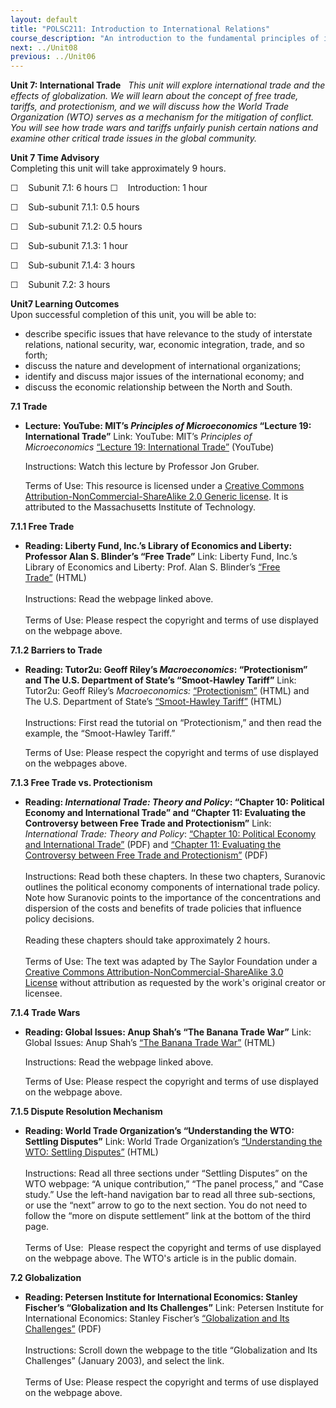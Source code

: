 ```yaml
---
layout: default
title: "POLSC211: Introduction to International Relations"
course_description: "An introduction to the fundamental principles of international relations within the political science framework, exploring issues related to the politics and ethics of global welfare, war, world poverty, disease, trade policy, environmental concerns, human rights, and terrorism."
next: ../Unit08
previous: ../Unit06
---
```

**Unit 7: International Trade** <span id="7"></span> 
*This unit will explore international trade and the effects of
globalization. We will learn about the concept of free trade, tariffs,
and protectionism, and we will discuss how the World Trade Organization
(WTO) serves as a mechanism for the mitigation of conflict. You will see
how trade wars and tariffs unfairly punish certain nations and examine
other critical trade issues in the global community.*

**Unit 7 Time Advisory**  
Completing this unit will take approximately 9 hours.  
  
 ☐    Subunit 7.1: 6 hours
☐    Introduction: 1 hour  
  
 ☐    Sub-subunit 7.1.1: 0.5 hours  
  
 ☐    Sub-subunit 7.1.2: 0.5 hours  
  
 ☐    Sub-subunit 7.1.3: 1 hour  
  
 ☐    Sub-subunit 7.1.4: 3 hours

☐    Subunit 7.2: 3 hours

**Unit7 Learning Outcomes**  
Upon successful completion of this unit, you will be able to:
-   describe specific issues that have relevance to the study of
    interstate relations, national security, war, economic integration,
    trade, and so forth;
-   <span dir="LTR">discuss the nature and development of international
    organizations;</span>
-   identify and discuss major issues of the international economy; and
-   discuss the economic relationship between the North and South.

**7.1 Trade** <span id="7.1"></span> 
-   **Lecture: YouTube: MIT’s *Principles of Microeconomics* “Lecture
    19: International Trade”**
    Link: YouTube: MIT’s *Principles of Microeconomics* [“Lecture 19:
    International
    Trade”](http://www.youtube.com/watch?v=oju-1Ogh1ks) (YouTube)  
      
     Instructions: Watch this lecture by Professor Jon Gruber.  
      
     Terms of Use: This resource is licensed under a [Creative Commons
    Attribution-NonCommercial-ShareAlike 2.0 Generic
    license](http://creativecommons.org/licenses/by-nc-sa/2.0/). It is
    attributed to the Massachusetts Institute of Technology. 

**7.1.1 Free Trade** <span id="7.1.1"></span> 
-   **Reading: Liberty Fund, Inc.’s Library of Economics and Liberty:
    Professor Alan S. Blinder’s “Free Trade”**
    Link: Liberty Fund, Inc.’s Library of Economics and Liberty: Prof.
    Alan S. Blinder’s [“Free
    Trade”](http://www.econlib.org/library/Enc/FreeTrade.html) (HTML)  
        
     Instructions: Read the webpage linked above.  
        
     Terms of Use: Please respect the copyright and terms of use
    displayed on the webpage above.

**7.1.2 Barriers to Trade** <span id="7.1.2"></span> 
-   **Reading: Tutor2u: Geoff Riley’s *Macroeconomics*: “Protectionism”
    and The U.S. Department of State’s “Smoot-Hawley Tariff”**
    Link: Tutor2u: Geoff Riley’s *Macroeconomics:*
    [“Protectionism”](http://tutor2u.net/economics/revision-notes/a2-macro-protectionism.html) (HTML)
    and The U.S. Department of State’s [“Smoot-Hawley
    Tariff”](http://future.state.gov/when/timeline/1921_timeline/smoot_tariff.html) (HTML)  
        
     Instructions: First read the tutorial on “Protectionism,” and then
    read the example, the “Smoot-Hawley Tariff.”  
      
     Terms of Use: Please respect the copyright and terms of use
    displayed on the webpages above.

**7.1.3 Free Trade vs. Protectionism** <span id="7.1.3"></span> 
-   **Reading: *International Trade: Theory and Policy*: “Chapter 10:
    Political Economy and International Trade” and “Chapter 11:
    Evaluating the Controversy between Free Trade and Protectionism”**
    Link: *International Trade: Theory and Policy*: [“Chapter 10:
    Political Economy and International
    Trade”](https://resources.saylor.org/archived/textbooks/International%20Trade%20-%20Theory%20and%20Policy.pdf) (PDF)
    and [“Chapter 11: Evaluating the Controversy between Free Trade and
    Protectionism”](https://resources.saylor.org/archived/textbooks/International%20Trade%20-%20Theory%20and%20Policy.pdf) (PDF)  
        
     Instructions: Read both these chapters. In these two chapters,
    Suranovic outlines the political economy components of international
    trade policy. Note how Suranovic points to the importance of the
    concentrations and dispersion of the costs and benefits of trade
    policies that influence policy decisions.  
        
     Reading these chapters should take approximately 2 hours.  
        
     Terms of Use: The text was adapted by The Saylor Foundation under a
    [Creative Commons Attribution-NonCommercial-ShareAlike 3.0
    License](http://creativecommons.org/licenses/by-nc-sa/3.0/) without
    attribution as requested by the work's original creator or licensee.

**7.1.4 Trade Wars** <span id="7.1.4"></span> 
-   **Reading: Global Issues: Anup Shah’s “The Banana Trade War”**
    Link: Global Issues: Anup Shah’s [“The Banana Trade
    War”](http://www.globalissues.org/article/63/the-banana-trade-war) (HTML)  
      
     Instructions: Read the webpage linked above.  
      
     Terms of Use: Please respect the copyright and terms of use
    displayed on the webpage above.

**7.1.5 Dispute Resolution Mechanism** <span id="7.1.5"></span> 
-   **Reading: World Trade Organization’s “Understanding the WTO:
    Settling Disputes”**
    Link: World Trade Organization’s [“Understanding the WTO: Settling
    Disputes”](http://www.wto.org/english/thewto_e/whatis_e/tif_e/disp1_e.htm)
    (HTML)  
        
     Instructions: Read all three sections under “Settling Disputes” on
    the WTO webpage: “A unique contribution,” “The panel process,” and
    “Case study.” Use the left-hand navigation bar to read all three
    sub-sections, or use the “next” arrow to go to the next section. You
    do not need to follow the “more on dispute settlement” link at the
    bottom of the third page.    
        
     Terms of Use:  Please respect the copyright and terms of use
    displayed on the webpage above. The WTO's article is in the public
    domain. 

**7.2 Globalization** <span id="7.2"></span> 
-   **Reading: Petersen Institute for International Economics: Stanley
    Fischer’s “Globalization and Its Challenges”**
    Link: Petersen Institute for International Economics: Stanley
    Fischer’s [“Globalization and Its
    Challenges”](http://iie.com/fischer/sl.html) (PDF)  
        
     Instructions: Scroll down the webpage to the title “Globalization
    and Its Challenges” (January 2003), and select the link.    
        
     Terms of Use: Please respect the copyright and terms of use
    displayed on the webpage above.


